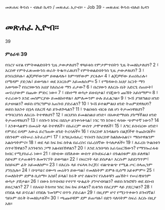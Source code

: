 ﻿
መጽሐፍ ቅዱስ - ብሉይ ኪዳን / መጽሐፈ ኢዮብ። - Job 39 - መጽሐፍ ቅዱስ ብሉይ ኪዳን
# መጽሐፈ ኢዮብ።
39
### ምዕራፍ 39
የበረሃ ፍየል የምትወልድበትን ጊዜ ታውቃለህን? ዋላይቱስ የምታምጥበትን ጊዜ ትመለከታለህን?
2 ፤ እርስዋ የምትፈጽመውንስ ወራት ትቈጥራለህን? የምትወልድበትንስ ጊዜ ታውቃለህን?
3 ፤ ይንበረከካሉ፥ ልጆቻቸውንም ይወልዳሉ፥ ከምጣቸውም ያርፋሉ።
4 ፤ ልጆቻቸው ይጠነክራሉ፥ በሜዳም ያድጋሉ፤ ይወጣሉ፥ ወደ እነርሱም አይመለሱም።
5 ፤ የሜዳውስ አህያ አርነት ማን አወጣው? የበረሃውንስ አህያ ከእስራቱ ማን ፈታው?
6 ፤ በረሃውን ለእርሱ ቤት አድርጌ ሰጠሁት፤ መኖሪያውም በጨው ምድር ነው።
7 ፤ በከተማ ውካታ ይዘብታል፤ የነጂውን ጩኸት አይሰማም።
8 ፤ ተራራውን እንደ መሰምርያው ይመለከተዋል፥ ለምለሙንም ሁሉ ይፈልጋል።
9 ፤ ጐሽ ያገለግልህ ዘንድ ይታዘዛልን? ወይስ በግርግምህ አጠገብ ያድራልን? 
10 ፤ ጐሽ ይተልምልህ ዘንድ ትጠምደዋለህን? ወይስ ከአንተ በኋላ በእርሻ ላይ ይጐለጕላልን? 
11 ፤ ጕልበቱስ ብርቱ ስለ ሆነ ትታመነዋለህን? ተግባርህንስ ለእርሱ ትተዋለህን? 
12 ፤ ዘርህንስ ይመልስልህ ዘንድ፥ በአውድማህስ ያከማችልህ ዘንድ ትታመነዋለህን? 
13 ፤ የሰጐን ክንፍ በደስታ ይንቀሳቀሳል፤ ነገር ግን ክንፉና ላባው ጭምተኛ ነውን? 
14 ፤ እንቍላልዋን በመሬት ላይ ትተዋለች፥ በአፈርም ውስጥ ታሞቀዋለች፤ 
15 ፤ እግር ይሰብረው ዘንድ፥ የምድረ በዳም አውሬ ይረግጠው ዘንድ ትረሳለች። 
16 ፤ የእርስዋ እንዳልሆኑ በልጆችዋ ትጨክናለች። በከንቱም ብትሠራ አትፈራም፤ 
17 ፤ እግዚአብሔር ጥበብን ከእርስዋ ከልክሎአልና፥ ማስተዋልንም አልሰጣትምና። 
18 ፤ ወደ ላይ ከፍ ከፍ ስትል በፈረስና በፈረሰኛው ትሳለቃለች። 
19 ፤ ለፈረስ ጕልበቱን ሰጥተኸዋልን? አንገቱንስ ጋማ አልብሰኸዋልን? 
20 ፤ እንደ አንበጣስ አፈናጠርኸውን? የማንኰራፋቱ ክብር የሚያስፈራ ነው። 
21 ፤ በኮቴው በሸለቆው ውስጥ ይጐደፍራል፥ በጉልበቱም ደስ ይለዋል፤ ሰይፍም የታጠቁትን ለመገናኘት ይወጣል። 
22 ፤ በፍርሃት ላይ ይስቃል፥ እርሱም አይደነግጥም፤ ከሰይፍም ፊት አይመለስም። 
23 ፤ በእርሱ ላይ የፍላጻ ኮረጆና ብልጭልጭ የሚል ጦር ሰላጢንም ያንኳኳሉ። 
24 ፤ በጭካኔና በቍጣ መሬትን ይውጣል፤ የመለከትም ድምፅ ቢሰማ አይቆምም። 
25 ፤ የመለከትም ድምፅ ሲሰማ። እሰይ! ይላል፤ ከሩቅ ሆኖ ሰልፍንና የአለቆቹን ጩኸት፥ የሠራዊቱንም ውካታ ያሸታል። 
26 ፤ በውኑ ከጥበብህ የተነሣ ጭልፊት ያንዣብባልን? ወይስ ክንፎቹን ወደ ደቡብ ይዘረጋልን? 
27 ፤ በአፍህ ትእዛዝ ንስር ከፍ ከፍ ይላልን? ቤቱንስ በአርያም ላይ ያደርጋልን? 
28 ፤ በገደል ላይ ይኖራል፤ በገደሉ ገመገምና በጥጉ ያድራል። 
29 ፤ በዚያም ሆኖ የሚነጥቀውን ይጐበኛል፤ ዓይኑም በሩቅ ትመለከታለች። 
30 ፤ ጫጩቶቹም ደም ይጠጣሉ፤ በድን ባለባትም ስፍራ እርሱ በዚያ አለ። 
